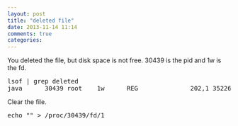 ```yaml
---
layout: post
title: "deleted file"
date: 2013-11-14 11:14
comments: true
categories: 
---
```


You deleted the file, but disk space is not free.
30439 is the pid and 1w is the fd.

<pre>
lsof | grep deleted
java      30439 root    1w      REG              202,1 3522641920     360788 /root/nohup.out (deleted)
</pre>

Clear the file.

<pre>
echo "" > /proc/30439/fd/1
</pre>
